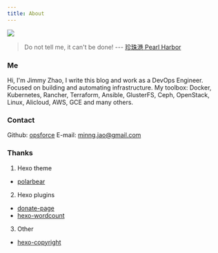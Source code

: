 ```yaml
---
title: About
---
```

![](https://ws1.sinaimg.cn/large/006tKfTcly1fjkqnxchvkj30m80godgb.jpg)
> Do not tell me, it can't be done! --- [珍珠港 Pearl Harbor](https://movie.douban.com/subject/1302987/)

### Me
Hi, I'm Jimmy Zhao, I write this blog and work as a DevOps Engineer. Focused on building and automating infrastructure. My toolbox: Docker, Kubernetes, Rancher, Terraform, Ansible, GlusterFS, Ceph, OpenStack, Linux, Alicloud, AWS, GCE and many others.

### Contact
Github: [opsforce](https://github.com/opsforce)
E-mail: [minng.jao@gmail.com](minng.jao@gmail.com)

### Thanks
1. Hexo theme
* [polarbear](https://github.com/frostfan/hexo-theme-polarbear)
2. Hexo plugins
* [donate-page](https://github.com/Kaiyuan/donate-page)
* [hexo-wordcount](https://github.com/willin/hexo-wordcount)
3. Other
* [hexo-copyright](https://arcecho.github.io/2017/04/08/Hexo-Next下添加版权声明模块/)
